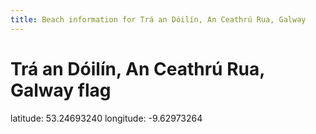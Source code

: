 ```yaml
---
title: Beach information for Trá an Dóilín, An Ceathrú Rua, Galway
---
```

# Trá an Dóilín, An Ceathrú Rua, Galway <span class="material-icons blue-flag">flag</span>

<div class="location-info">latitude: 53.24693240 longitude: -9.62973264</div>
<div></div>